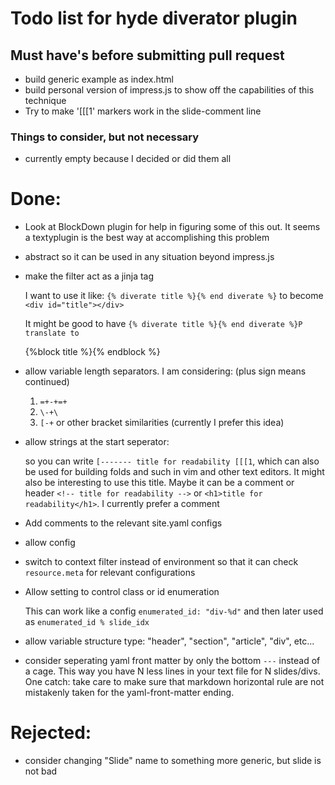 # Todo list for hyde diverator plugin 

## Must have's before submitting pull request

* build generic example as index.html
* build personal version of impress.js to show off the capabilities
  of this technique
* Try to make '[[[1' markers work in the slide-comment line

### Things to consider, but not necessary

* currently empty because I decided or did them all

# Done:

* Look at BlockDown plugin for help in figuring some of this out. It
  seems a textyplugin is the best way at accomplishing this problem
* abstract so it can be used in any situation beyond impress.js
* make the filter act as a jinja tag

    I want to use it like: `{% diverate title %}{% end diverate %}`
    to become `<div id="title"></div>`

    It might be good to have `{% diverate title %}{% end diverate %}P
    translate to  `<div id="title">{%block title %}{% endblock %}</div>

* allow variable length separators. I am considering: (plus sign means continued)

    1. `=+-+=+`
    2. `\-+\`
    3. `[-+` or other bracket similarities (currently I prefer this idea)

* allow strings at the start seperator:

    so you can write `[------- title for readability [[[1`, which can
    also be used for building folds and such in vim and other text
    editors. It might also be interesting to use this title. Maybe it
    can be a comment or header `<!-- title for readability -->` or
    `<h1>title for readability</h1>`. I currently prefer a comment

* Add comments to the relevant site.yaml configs
* allow config
* switch to context filter instead of environment so that it can check
  `resource.meta` for relevant configurations
* Allow setting to control class or id enumeration

    This can work like a config `enumerated_id: "div-%d"` and then later used
    as `enumerated_id % slide_idx`

* allow variable structure type: "header", "section", "article", "div", etc...
* consider seperating yaml front matter by only the bottom `---` instead
  of a cage. This way you have N less lines in your text file for N slides/divs.
  One catch: take care to make sure that markdown horizontal rule are not mistakenly
  taken for the yaml-front-matter ending.

# Rejected:

* consider changing "Slide" name to something more generic, but slide is
  not bad
